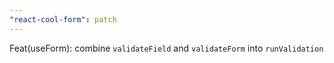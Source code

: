 ```yaml
---
"react-cool-form": patch
---
```


Feat(useForm): combine `validateField` and `validateForm` into `runValidation`
